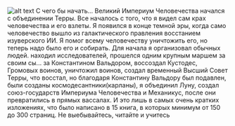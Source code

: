 ![alt text](https://cdn.discordapp.com/attachments/671351943523991573/1312888381772009553/i.png?ex=674e2216&is=674cd096&hm=f265e7b3a43356f5e4e38228e1eea14adfb81f2f250f40a2c1999ea20410faa5&)
С чего бы начать... Великий Империум Человечества начался с объединении Терры. Все началось с того, что я видел сам крах человечества и его взлеты. Я появился в конце темной эры, когда само человечество вышло из галактического правления восстанием изуверского ИИ. Я помог всему человечеству уничтожить его, но теперь надо было его и собирать. Для начала я организовал обычных людей. находил исследователей, прошелся одним крупным маршем за своим сы... за Константином Вальдором, воссоздал Кустодес, Громовых воинов, уничтожил воинов, создал временный Высший Совет Терры, что восстал, но благодаря Константину Вальдору был подавлен, были созданы космодесантники(карланы), я объединил Луну, создал союз-государств Империума Человечества и Механикус, после они превратились в прямых вассалах. И это лишь в самых очень кратких изложениях, что было написано в 15 книга, в которых минимум от 150 до 300 страниц. Не выебывайтесь, читайте и учитесь